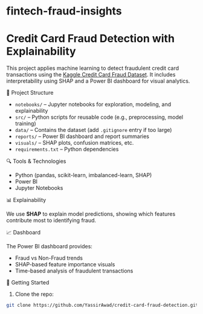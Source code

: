 # fintech-fraud-insights
# Credit Card Fraud Detection with Explainability 

This project applies machine learning to detect fraudulent credit card transactions using the [Kaggle Credit Card Fraud Dataset](https://www.kaggle.com/mlg-ulb/creditcardfraud). It includes interpretability using SHAP and a Power BI dashboard for visual analytics.

📁 Project Structure

- `notebooks/` – Jupyter notebooks for exploration, modeling, and explainability
- `src/` – Python scripts for reusable code (e.g., preprocessing, model training)
- `data/` – Contains the dataset (add `.gitignore` entry if too large)
- `reports/` – Power BI dashboard and report summaries
- `visuals/` – SHAP plots, confusion matrices, etc.
- `requirements.txt` – Python dependencies

🔍 Tools & Technologies

- Python (pandas, scikit-learn, imbalanced-learn, SHAP)
- Power BI
- Jupyter Notebooks

📊 Explainability

We use **SHAP** to explain model predictions, showing which features contribute most to identifying fraud.

📈 Dashboard

The Power BI dashboard provides:
- Fraud vs Non-Fraud trends
- SHAP-based feature importance visuals
- Time-based analysis of fraudulent transactions

🚀 Getting Started

1. Clone the repo:
```bash
git clone https://github.com/YassirAwad/credit-card-fraud-detection.git

